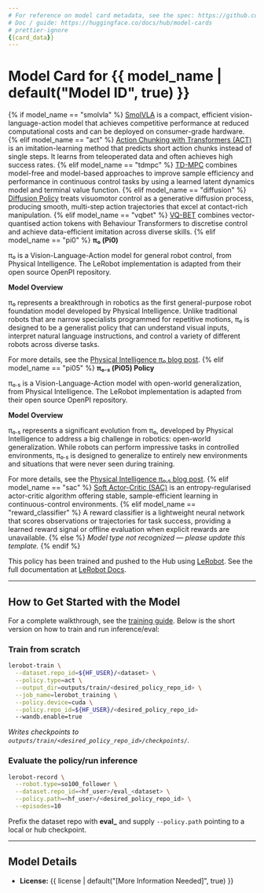 ```yaml
---
# For reference on model card metadata, see the spec: https://github.com/huggingface/hub-docs/blob/main/modelcard.md?plain=1
# Doc / guide: https://huggingface.co/docs/hub/model-cards
# prettier-ignore
{{card_data}}
---
```


# Model Card for {{ model_name | default("Model ID", true) }}

<!-- Provide a quick summary of what the model is/does. -->

{% if model_name == "smolvla" %}
[SmolVLA](https://huggingface.co/papers/2506.01844) is a compact, efficient vision-language-action model that achieves competitive performance at reduced computational costs and can be deployed on consumer-grade hardware.
{% elif model_name == "act" %}
[Action Chunking with Transformers (ACT)](https://huggingface.co/papers/2304.13705) is an imitation-learning method that predicts short action chunks instead of single steps. It learns from teleoperated data and often achieves high success rates.
{% elif model_name == "tdmpc" %}
[TD-MPC](https://huggingface.co/papers/2203.04955) combines model-free and model-based approaches to improve sample efficiency and performance in continuous control tasks by using a learned latent dynamics model and terminal value function.
{% elif model_name == "diffusion" %}
[Diffusion Policy](https://huggingface.co/papers/2303.04137) treats visuomotor control as a generative diffusion process, producing smooth, multi-step action trajectories that excel at contact-rich manipulation.
{% elif model_name == "vqbet" %}
[VQ-BET](https://huggingface.co/papers/2403.03181) combines vector-quantised action tokens with Behaviour Transformers to discretise control and achieve data-efficient imitation across diverse skills.
{% elif model_name == "pi0" %}
**π₀ (Pi0)**

π₀ is a Vision-Language-Action model for general robot control, from Physical Intelligence. The LeRobot implementation is adapted from their open source OpenPI repository.

**Model Overview**

π₀ represents a breakthrough in robotics as the first general-purpose robot foundation model developed by Physical Intelligence. Unlike traditional robots that are narrow specialists programmed for repetitive motions, π₀ is designed to be a generalist policy that can understand visual inputs, interpret natural language instructions, and control a variety of different robots across diverse tasks.

For more details, see the [Physical Intelligence π₀ blog post](https://www.physicalintelligence.company/blog/pi0).
{% elif model_name == "pi05" %}
**π₀.₅ (Pi05) Policy**

π₀.₅ is a Vision-Language-Action model with open-world generalization, from Physical Intelligence. The LeRobot implementation is adapted from their open source OpenPI repository.

**Model Overview**

π₀.₅ represents a significant evolution from π₀, developed by Physical Intelligence to address a big challenge in robotics: open-world generalization. While robots can perform impressive tasks in controlled environments, π₀.₅ is designed to generalize to entirely new environments and situations that were never seen during training.

For more details, see the [Physical Intelligence π₀.₅ blog post](https://www.physicalintelligence.company/blog/pi05).
{% elif model_name == "sac" %}
[Soft Actor-Critic (SAC)](https://huggingface.co/papers/1801.01290) is an entropy-regularised actor-critic algorithm offering stable, sample-efficient learning in continuous-control environments.
{% elif model_name == "reward_classifier" %}
A reward classifier is a lightweight neural network that scores observations or trajectories for task success, providing a learned reward signal or offline evaluation when explicit rewards are unavailable.
{% else %}
_Model type not recognized — please update this template._
{% endif %}

This policy has been trained and pushed to the Hub using [LeRobot](https://github.com/huggingface/lerobot).
See the full documentation at [LeRobot Docs](https://huggingface.co/docs/lerobot/index).

---

## How to Get Started with the Model

For a complete walkthrough, see the [training guide](https://huggingface.co/docs/lerobot/il_robots#train-a-policy).
Below is the short version on how to train and run inference/eval:

### Train from scratch

```bash
lerobot-train \
  --dataset.repo_id=${HF_USER}/<dataset> \
  --policy.type=act \
  --output_dir=outputs/train/<desired_policy_repo_id> \
  --job_name=lerobot_training \
  --policy.device=cuda \
  --policy.repo_id=${HF_USER}/<desired_policy_repo_id>
  --wandb.enable=true
```

_Writes checkpoints to `outputs/train/<desired_policy_repo_id>/checkpoints/`._

### Evaluate the policy/run inference

```bash
lerobot-record \
  --robot.type=so100_follower \
  --dataset.repo_id=<hf_user>/eval_<dataset> \
  --policy.path=<hf_user>/<desired_policy_repo_id> \
  --episodes=10
```

Prefix the dataset repo with **eval\_** and supply `--policy.path` pointing to a local or hub checkpoint.

---

## Model Details

- **License:** {{ license | default("\[More Information Needed]", true) }}
